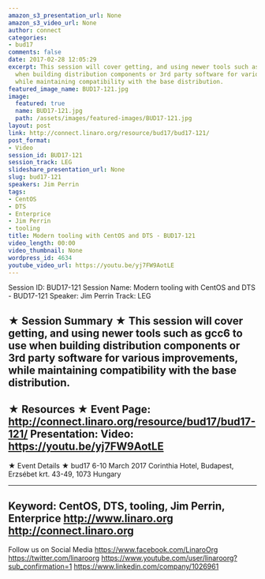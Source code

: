 ```yaml
---
amazon_s3_presentation_url: None
amazon_s3_video_url: None
author: connect
categories:
- bud17
comments: false
date: 2017-02-28 12:05:29
excerpt: This session will cover getting, and using newer tools such as gcc6 to use
  when building distribution components or 3rd party software for various improvements,
  while maintaining compatibility with the base distribution.
featured_image_name: BUD17-121.jpg
image:
  featured: true
  name: BUD17-121.jpg
  path: /assets/images/featured-images/BUD17-121.jpg
layout: post
link: http://connect.linaro.org/resource/bud17/bud17-121/
post_format:
- Video
session_id: BUD17-121
session_track: LEG
slideshare_presentation_url: None
slug: bud17-121
speakers: Jim Perrin
tags:
- CentOS
- DTS
- Enterprice
- Jim Perrin
- tooling
title: Modern tooling with CentOS and DTS - BUD17-121
video_length: 00:00
video_thumbnail: None
wordpress_id: 4634
youtube_video_url: https://youtu.be/yj7FW9AotLE
---
```


Session ID: BUD17-121
Session Name: Modern tooling with CentOS and DTS - BUD17-121
Speaker: Jim Perrin
Track: LEG


★ Session Summary ★
This session will cover getting, and using newer tools such as gcc6 to use when building distribution components or 3rd party software for various improvements, while maintaining compatibility with the base distribution.
---------------------------------------------------
★ Resources ★
Event Page: http://connect.linaro.org/resource/bud17/bud17-121/
Presentation:
Video: https://youtu.be/yj7FW9AotLE
---------------------------------------------------

★ Event Details ★
bud17
6-10 March 2017
Corinthia Hotel, Budapest,
Erzsébet krt. 43-49,
1073 Hungary

---------------------------------------------------
Keyword: CentOS, DTS, tooling, Jim Perrin, Enterprice
http://www.linaro.org
http://connect.linaro.org
---------------------------------------------------
Follow us on Social Media
https://www.facebook.com/LinaroOrg
https://twitter.com/linaroorg
https://www.youtube.com/user/linaroorg?sub_confirmation=1
https://www.linkedin.com/company/1026961